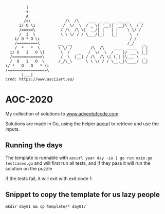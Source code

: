 ```
         |
        -+-
         A
        /=\               /\  /\    ___  _ __  _ __ __    __
      i/ O \i            /  \/  \  / _ \| '__|| '__|\ \  / /
      /=====\           / /\  /\ \|  __/| |   | |    \ \/ /
      /  i  \           \ \ \/ / / \___/|_|   |_|     \  /
    i/ O * O \i                                       / /
    /=========\        __  __                        /_/    _
    /  *   *  \        \ \/ /        /\  /\    __ _  ____  | |
  i/ O   i   O \i       \  /   __   /  \/  \  / _` |/ ___\ |_|
  /=============\       /  \  |__| / /\  /\ \| (_| |\___ \  _
  /  O   i   O  \      /_/\_\      \ \ \/ / / \__,_|\____/ |_|
i/ *   O   O   * \i
/=================\
       |___|
cred: https://www.asciiart.eu/
```
# AOC-2020
My collection of solutions to www.adventofcode.com

Solutions are made in Go, using the helper [aocurl](https://github.com/IAmBullsaw/aocurl) to retrieve and use the inputs.

## Running the days
The template is runnable with `aocurl year day -io | go run main.go testcases.go` and will first run all tests, and if they pass it will run the solution on the puzzle

If the tests fail, it will exit with exit code 1.

## Snippet to copy the template for us lazy people
`mkdir day01 && cp template/* day01/`
